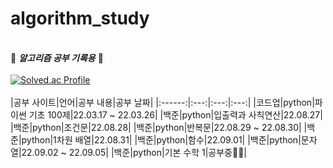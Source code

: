 # algorithm_study
&nbsp;  
🤍 ***알고리즘 공부 기록용*** 🖤
&nbsp;  
&nbsp;  
[![Solved.ac Profile](http://mazassumnida.wtf/api/generate_badge?boj=gmlwls608)](https://solved.ac/gmlwls608)
&nbsp;  
&nbsp;  
|공부 사이트|언어|공부 내용|공부 날짜|
|:------:|:---:|:---:|:---:|
|코드업|python|파이썬 기초 100제|22.03.17 ~ 22.03.26|
|백준|python|입출력과 사칙연산|22.08.27|
|백준|python|조건문|22.08.28|
|백준|python|반복문|22.08.29 ~ 22.08.30|
|백준|python|1차원 배열|22.08.31|
|백준|python|함수|22.09.01|
|백준|python|문자열|22.09.02 ~ 22.09.05|
|백준|python|기본 수학 1|공부중👩‍💻|
